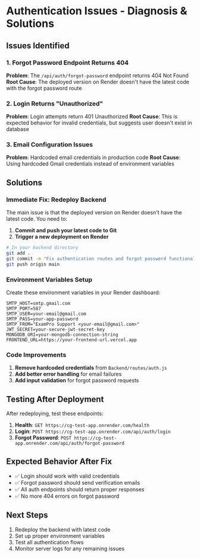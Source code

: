 # Authentication Issues - Diagnosis & Solutions

## Issues Identified

### 1. Forgot Password Endpoint Returns 404
**Problem**: The `/api/auth/forgot-password` endpoint returns 404 Not Found
**Root Cause**: The deployed version on Render doesn't have the latest code with the forgot password route

### 2. Login Returns "Unauthorized" 
**Problem**: Login attempts return 401 Unauthorized
**Root Cause**: This is expected behavior for invalid credentials, but suggests user doesn't exist in database

### 3. Email Configuration Issues
**Problem**: Hardcoded email credentials in production code
**Root Cause**: Using hardcoded Gmail credentials instead of environment variables

## Solutions

### Immediate Fix: Redeploy Backend

The main issue is that the deployed version on Render doesn't have the latest code. You need to:

1. **Commit and push your latest code to Git**
2. **Trigger a new deployment on Render**

```bash
# In your backend directory
git add .
git commit -m "Fix authentication routes and forgot password functionality"
git push origin main
```

### Environment Variables Setup

Create these environment variables in your Render dashboard:

```
SMTP_HOST=smtp.gmail.com
SMTP_PORT=587
SMTP_USER=your-email@gmail.com
SMTP_PASS=your-app-password
SMTP_FROM="ExamPro Support <your-email@gmail.com>"
JWT_SECRET=your-secure-jwt-secret-key
MONGODB_URI=your-mongodb-connection-string
FRONTEND_URL=https://your-frontend-url.vercel.app
```

### Code Improvements

1. **Remove hardcoded credentials** from `Backend/routes/auth.js`
2. **Add better error handling** for email failures
3. **Add input validation** for forgot password requests

## Testing After Deployment

After redeploying, test these endpoints:

1. **Health**: `GET https://cg-test-app.onrender.com/health`
2. **Login**: `POST https://cg-test-app.onrender.com/api/auth/login`
3. **Forgot Password**: `POST https://cg-test-app.onrender.com/api/auth/forgot-password`

## Expected Behavior After Fix

- ✅ Login should work with valid credentials
- ✅ Forgot password should send verification emails
- ✅ All auth endpoints should return proper responses
- ✅ No more 404 errors on forgot password

## Next Steps

1. Redeploy the backend with latest code
2. Set up proper environment variables
3. Test all authentication flows
4. Monitor server logs for any remaining issues
